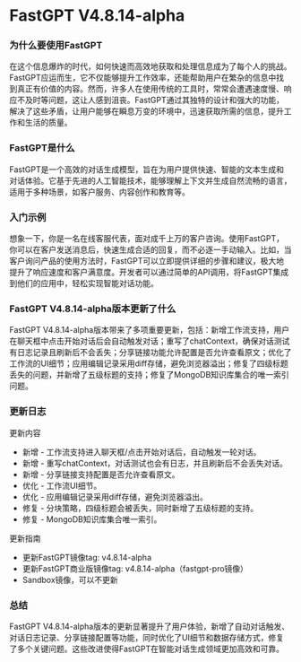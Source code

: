 # FastGPT V4.8.14-alpha
### 为什么要使用FastGPT

在这个信息爆炸的时代，如何快速而高效地获取和处理信息成为了每个人的挑战。FastGPT应运而生，它不仅能够提升工作效率，还能帮助用户在繁杂的信息中找到真正有价值的内容。然而，许多人在使用传统的工具时，常常会遭遇速度慢、响应不及时等问题，这让人感到沮丧。FastGPT通过其独特的设计和强大的功能，解决了这些矛盾，让用户能够在瞬息万变的环境中，迅速获取所需的信息，提升工作和生活的质量。

### FastGPT是什么

FastGPT是一个高效的对话生成模型，旨在为用户提供快速、智能的文本生成和对话体验。它基于先进的人工智能技术，能够理解上下文并生成自然流畅的语言，适用于多种场景，如客户服务、内容创作和教育等。

### 入门示例

想象一下，你是一名在线客服代表，面对成千上万的客户咨询。使用FastGPT，你可以在客户发送消息后，快速生成合适的回复，而不必逐一手动输入。比如，当客户询问产品的使用方法时，FastGPT可以立即提供详细的步骤和建议，极大地提升了响应速度和客户满意度。开发者可以通过简单的API调用，将FastGPT集成到他们的应用中，轻松实现智能对话功能。

### FastGPT V4.8.14-alpha版本更新了什么

FastGPT V4.8.14-alpha版本带来了多项重要更新，包括：新增工作流支持，用户在聊天框中点击开始对话后会自动触发对话；重写了chatContext，确保对话测试有日志记录且刷新后不会丢失；分享链接功能允许配置是否允许查看原文；优化了工作流的UI细节；应用编辑记录采用diff存储，避免浏览器溢出；修复了四级标题丢失的问题，并新增了五级标题的支持；修复了MongoDB知识库集合的唯一索引问题。

### 更新日志

更新内容
- 新增 - 工作流支持进入聊天框/点击开始对话后，自动触发一轮对话。
- 新增 - 重写chatContext，对话测试也会有日志，并且刷新后不会丢失对话。
- 新增 - 分享链接支持配置是否允许查看原文。
- 优化 - 工作流UI细节。
- 优化 - 应用编辑记录采用diff存储，避免浏览器溢出。
- 修复 - 分块策略，四级标题会被丢失，同时新增了五级标题的支持。
- 修复 - MongoDB知识库集合唯一索引。

更新指南
- 更新FastGPT镜像tag: v4.8.14-alpha
- 更新FastGPT商业版镜像tag: v4.8.14-alpha（fastgpt-pro镜像）
- Sandbox镜像，可以不更新

### 总结

FastGPT V4.8.14-alpha版本的更新显著提升了用户体验，新增了自动对话触发、对话日志记录、分享链接配置等功能，同时优化了UI细节和数据存储方式，修复了多个关键问题。这些改进使得FastGPT在智能对话生成领域更加高效和可靠。